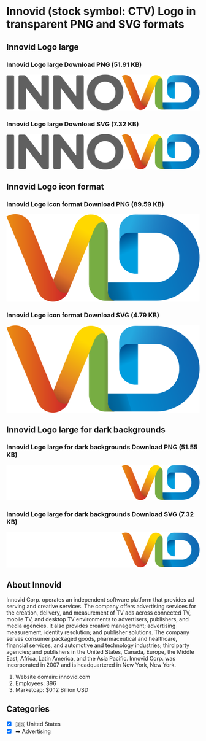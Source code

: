 # Innovid (stock symbol: CTV) Logo in transparent PNG and SVG formats

## Innovid Logo large

### Innovid Logo large Download PNG (51.91 KB)

![Innovid Logo large Download PNG (51.91 KB)](/img/orig/CTV_BIG-46b7459f.png)

### Innovid Logo large Download SVG (7.32 KB)

![Innovid Logo large Download SVG (7.32 KB)](/img/orig/CTV_BIG-9c0b1581.svg)

## Innovid Logo icon format

### Innovid Logo icon format Download PNG (89.59 KB)

![Innovid Logo icon format Download PNG (89.59 KB)](/img/orig/CTV-9050e757.png)

### Innovid Logo icon format Download SVG (4.79 KB)

![Innovid Logo icon format Download SVG (4.79 KB)](/img/orig/CTV-3f836eb2.svg)

## Innovid Logo large for dark backgrounds

### Innovid Logo large for dark backgrounds Download PNG (51.55 KB)

![Innovid Logo large for dark backgrounds Download PNG (51.55 KB)](/img/orig/CTV_BIG.D-c117229c.png)

### Innovid Logo large for dark backgrounds Download SVG (7.32 KB)

![Innovid Logo large for dark backgrounds Download SVG (7.32 KB)](/img/orig/CTV_BIG.D-d9dc0cee.svg)

## About Innovid

Innovid Corp. operates an independent software platform that provides ad serving and creative services. The company offers advertising services for the creation, delivery, and measurement of TV ads across connected TV, mobile TV, and desktop TV environments to advertisers, publishers, and media agencies. It also provides creative management; advertising measurement; identity resolution; and publisher solutions. The company serves consumer packaged goods, pharmaceutical and healthcare, financial services, and automotive and technology industries; third party agencies; and publishers in the United States, Canada, Europe, the Middle East, Africa, Latin America, and the Asia Pacific. Innovid Corp. was incorporated in 2007 and is headquartered in New York, New York.

1. Website domain: innovid.com
2. Employees: 396
3. Marketcap: $0.12 Billion USD


## Categories
- [x] 🇺🇸 United States
- [x] ➡️ Advertising
